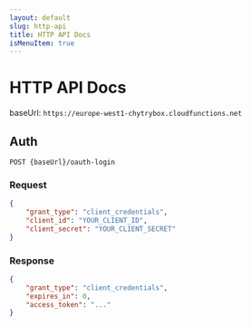 ```yaml
---
layout: default
slug: http-api
title: HTTP API Docs
isMenuItem: true
---
```


# HTTP API Docs

baseUrl: `https://europe-west1-chytrybox.cloudfunctions.net`

## Auth

`POST {baseUrl}/oauth-login`

### Request
```json
{
    "grant_type": "client_credentials",
    "client_id": "YOUR_CLIENT_ID",
    "client_secret": "YOUR_CLIENT_SECRET"
}
```

### Response
```json
{
    "grant_type": "client_credentials",
    "expires_in": 0,
    "access_token": "..."
}
```
